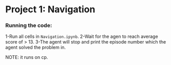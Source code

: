 # Project 1: Navigation

### Running the code:
1-Run all cells in `Navigation.ipynb`.
2-Wait for the agen to reach average score of > 13.
3-The agent will stop and print the episode number which the agent solved the problem in.

NOTE: it runs on cp.
